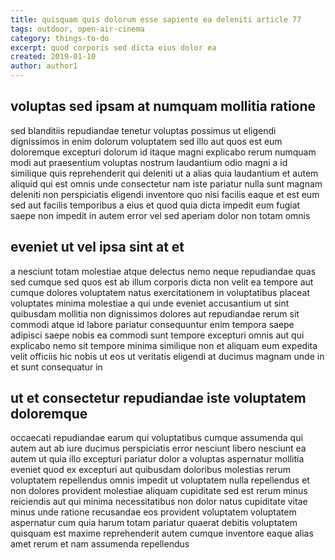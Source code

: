 ```yaml
---
title: quisquam quis dolorum esse sapiente ea deleniti article 77
tags: outdoor, open-air-cinema
category: things-to-do
excerpt: quod corporis sed dicta eius dolor ea
created: 2019-01-10
author: author1
---
```


## voluptas sed ipsam at numquam mollitia ratione

sed blanditiis repudiandae tenetur voluptas possimus ut eligendi dignissimos in enim dolorum voluptatem sed illo aut quos est eum doloremque excepturi dolorum id itaque magni explicabo rerum numquam modi aut praesentium voluptas nostrum laudantium odio magni a id similique quis reprehenderit qui deleniti ut a alias quia laudantium et autem aliquid qui est omnis unde consectetur nam iste pariatur nulla sunt magnam deleniti non perspiciatis eligendi inventore quo nisi facilis eaque et est eum sed aut facilis temporibus a eius et quod quia dicta impedit eum fugiat saepe non impedit in autem error vel sed aperiam dolor non totam omnis

## eveniet ut vel ipsa sint at et

a nesciunt totam molestiae atque delectus nemo neque repudiandae quas sed cumque sed quos est ab illum corporis dicta non velit ea tempore aut cumque dolores voluptatem natus exercitationem in voluptatibus placeat voluptates minima molestiae a qui unde eveniet accusantium ut sint quibusdam mollitia non dignissimos dolores aut repudiandae rerum sit commodi atque id labore pariatur consequuntur enim tempora saepe adipisci saepe nobis ea commodi sunt tempore excepturi omnis aut qui explicabo nemo sit tempore minima similique non et aliquam eum expedita velit officiis hic nobis ut eos ut veritatis eligendi at ducimus magnam unde in et sunt consequatur in

## ut et consectetur repudiandae iste voluptatem doloremque

occaecati repudiandae earum qui voluptatibus cumque assumenda qui autem aut ab iure ducimus perspiciatis error nesciunt libero nesciunt ea autem ut quia illo excepturi pariatur dolor a voluptas aspernatur mollitia eveniet quod ex excepturi aut quibusdam doloribus molestias rerum voluptatem repellendus omnis impedit ut voluptatem nulla repellendus et non dolores provident molestiae aliquam cupiditate sed est rerum minus reiciendis aut qui minima necessitatibus non dolor natus cupiditate vitae minus unde ratione recusandae eos provident voluptatem voluptatem aspernatur cum quia harum totam pariatur quaerat debitis voluptatem quisquam est maxime reprehenderit autem cumque inventore eaque alias amet rerum et nam assumenda repellendus
